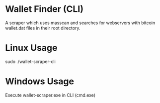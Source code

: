 # Wallet Finder (CLI)
A scraper which uses masscan and searches for webservers with bitcoin wallet.dat files in their root directory. 

# Linux Usage
sudo ./wallet-scraper-cli

# Windows Usage
Execute wallet-scraper.exe in CLI (cmd.exe)
